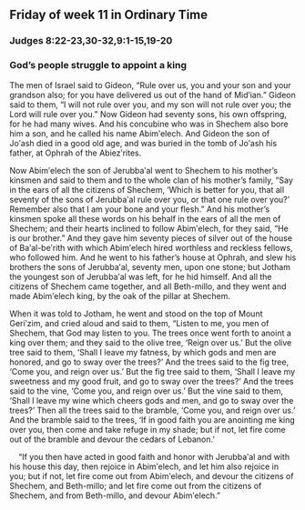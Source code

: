 ## Friday of week 11 in Ordinary Time

### Judges 8:22-23,30-32,9:1-15,19-20

### God’s people struggle to appoint a king

The men of Israel said to Gideon, “Rule over us, you and your son and your grandson also; for you have delivered us out of the hand of Midʹian.” Gideon said to them, “I will not rule over you, and my son will not rule over you; the Lord will rule over you.” Now Gideon had seventy sons, his own offspring, for he had many wives. And his concubine who was in Shechem also bore him a son, and he called his name Abimʹelech. And Gideon the son of Joʹash died in a good old age, and was buried in the tomb of Joʹash his father, at Ophrah of the Abiezʹrites.

Now Abimʹelech the son of Jerubbaʹal went to Shechem to his mother’s kinsmen and said to them and to the whole clan of his mother’s family, “Say in the ears of all the citizens of Shechem, ‘Which is better for you, that all seventy of the sons of Jerubbaʹal rule over you, or that one rule over you?’ Remember also that I am your bone and your flesh.” And his mother’s kinsmen spoke all these words on his behalf in the ears of all the men of Shechem; and their hearts inclined to follow Abimʹelech, for they said, “He is our brother.” And they gave him seventy pieces of silver out of the house of Baʹal-beʹrith with which Abimʹelech hired worthless and reckless fellows, who followed him. And he went to his father’s house at Ophrah, and slew his brothers the sons of Jerubbaʹal, seventy men, upon one stone; but Jotham the youngest son of Jerubbaʹal was left, for he hid himself. And all the citizens of Shechem came together, and all Beth-millo, and they went and made Abimʹelech king, by the oak of the pillar at Shechem.

When it was told to Jotham, he went and stood on the top of Mount Geriʹzim, and cried aloud and said to them, “Listen to me, you men of Shechem, that God may listen to you. The trees once went forth to anoint a king over them; and they said to the olive tree, ‘Reign over us.’ But the olive tree said to them, ‘Shall I leave my fatness, by which gods and men are honored, and go to sway over the trees?’ And the trees said to the fig tree, ‘Come you, and reign over us.’ But the fig tree said to them, ‘Shall I leave my sweetness and my good fruit, and go to sway over the trees?’ And the trees said to the vine, ‘Come you, and reign over us.’ But the vine said to them, ‘Shall I leave my wine which cheers gods and men, and go to sway over the trees?’ Then all the trees said to the bramble, ‘Come you, and reign over us.’ And the bramble said to the trees, ‘If in good faith you are anointing me king over you, then come and take refuge in my shade; but if not, let fire come out of the bramble and devour the cedars of Lebanon.’

    “If you then have acted in good faith and honor with Jerubbaʹal and with his house this day, then rejoice in Abimʹelech, and let him also rejoice in you; but if not, let fire come out from Abimʹelech, and devour the citizens of Shechem, and Beth-millo; and let fire come out from the citizens of Shechem, and from Beth-millo, and devour Abimʹelech.” 